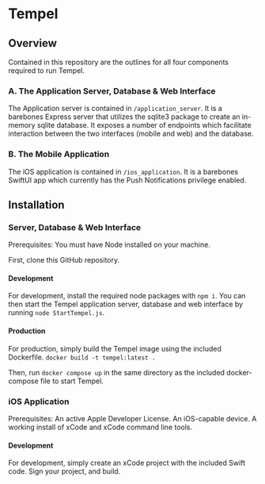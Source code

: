 # Tempel

## Overview

Contained in this repository are the outlines for all four components required to run Tempel.

### A. The Application Server, Database & Web Interface

The Application server is contained in `/application_server`. It is a barebones Express server that utilizes the sqlite3 package to create an in-memory sqlite database. It exposes a number of endpoints which facilitate interaction between the two interfaces (mobile and web) and the database.

### B. The Mobile Application

The iOS application is contained in `/ios_application`. It is a barebones SwiftUI app which currently has the Push Notifications privilege enabled. 


## Installation

### Server, Database & Web Interface
Prerequisites:
    You must have Node installed on your machine.

First, clone this GitHub repository.

#### Development
For development, install the required node packages with `npm i`. 
You can then start the Tempel application server, database and web interface by running `node StartTempel.js`.

#### Production
For production, simply build the Tempel image using the included Dockerfile.
`docker build -t tempel:latest .`

Then, run `docker compose up` in the same directory as the included docker-compose file to start Tempel.

### iOS Application

Prerequisites:
    An active Apple Developer License.
    An iOS-capable device.
    A working install of xCode and xCode command line tools.


#### Development
For development, simply create an xCode project with the included Swift code. Sign your project, and build.